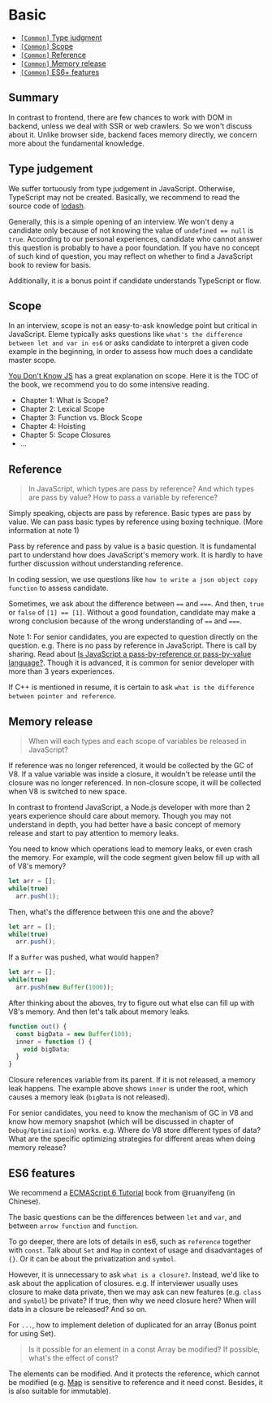 # Basic

* [`[Common]` Type judgment](/sections/en-us/common.md#Type-judgement)
* [`[Common]` Scope](/sections/en-us/common.md#Scope)
* [`[Common]` Reference](/sections/en-us/common.md#Reference)
* [`[Common]` Memory release](/sections/en-us/common.md#Memory-release)
* [`[Common]` ES6+ features](/sections/en-us/common.md#ES6-features)

## Summary

In contrast to frontend, there are few chances to work with DOM in backend, unless we deal with SSR or web crawlers. So we won't discuss about it. Unlike browser side, backend faces memory directly, we concern more about the fundamental knowledge.

## Type judgement

We suffer tortuously from type judgement in JavaScript. Otherwise, TypeScript may not be created. Basically, we recommend to read the source code of [lodash](https://github.com/lodash/lodash).

Generally, this is a simple opening of an interview. We won't deny a candidate only because of not knowing the value of `undefined == null` is `true`. According to our personal experiences, candidate who cannot answer this question is probably to have a poor foundation. If you have no concept of such kind of question, you may reflect on whether to find a JavaScript book to review for basis.

Additionally, it is a bonus point if candidate understands TypeScript or flow.

## Scope

In an interview, scope is not an easy-to-ask knowledge point but critical in JavaScript. Eleme typically asks questions like `what's the difference between let and var in es6` or asks candidate to interpret a given code example in the beginning, in order to assess how much does a candidate master scope.

[You Don't Know JS](https://github.com/getify/You-Dont-Know-JS) has a great explanation on scope. Here it is the TOC of the book, we recommend you to do some intensive reading.

* Chapter 1: What is Scope?
* Chapter 2: Lexical Scope
* Chapter 3: Function vs. Block Scope
* Chapter 4: Hoisting
* Chapter 5: Scope Closures
* ...

## Reference

> <a name="q-value"></a> In JavaScript, which types are pass by reference? And which types are pass by value? How to pass a variable by reference?

Simply speaking, objects are pass by reference. Basic types are pass by value. We can pass basic types by reference using boxing technique. (More information at note 1)

Pass by reference and pass by value is a basic question. It is fundamental part to understand how does JavaScript's memory work. It is hardly to have further discussion without understanding reference.

In coding session, we use questions like `how to write a json object copy function` to assess candidate.

Sometimes, we ask about the difference between `==` and `===`. And then, `true` or `false` of `[1] == [1]`. Without a good foundation, candidate may make a wrong conclusion because of the wrong understanding of `==` and `===`.

Note 1: For senior candidates, you are expected to question directly on the question. e.g. There is no pass by reference in JavaScript. There is call by sharing. Read about [Is JavaScript a pass-by-reference or pass-by-value language?](http://stackoverflow.com/questions/518000/is-javascript-a-pass-by-reference-or-pass-by-value-language). Though it is advanced, it is common for senior developer with more than 3 years experiences.

If C++ is mentioned in resume, it is certain to ask `what is the difference between pointer and reference`.

## Memory release

> <a name="q-mem"></a> When will each types and each scope of variables be released in JavaScript?

If reference was no longer referenced, it would be collected by the GC of V8. If a value variable was inside a closure, it wouldn't be release until the closure was no longer referenced. In non-closure scope, it will be collected when V8 is switched to new space.

In contrast to frontend JavaScript, a Node.js developer with more than 2 years experience should care about memory. Though you may not understand in depth, you had better have a basic concept of memory release and start to pay attention to memory leaks.

You need to know which operations lead to memory leaks, or even crash the memory. For example, will the code segment given below fill up with all of V8's memory?

```javaScript
let arr = [];
while(true)
  arr.push(1);
```

Then, what's the difference between this one and the above?

```javaScript
let arr = [];
while(true)
  arr.push();
```

If a `Buffer` was pushed, what would happen?

```javaScript
let arr = [];
while(true)
  arr.push(new Buffer(1000));
```

After thinking about the aboves, try to figure out what else can fill up with V8's memory. And then let's talk about memory leaks.

```javaScript
function out() {
  const bigData = new Buffer(100);
  inner = function () {
    void bigData;
  }
}
```

Closure references variable from its parent. If it is not released, a memory leak happens. The example above shows `inner` is under the root, which causes a memory leak (`bigData` is not released).

For senior candidates, you need to know the mechanism of GC in V8 and know how memory snapshot (which will be discussed in chapter of `Debug/Optimization`) works. e.g. Where do V8 store different types of data? What are the specific optimizing strategies for different areas when doing memory release?

## ES6 features

We recommend a [ECMAScript 6 Tutorial](http://es6.ruanyifeng.com/) book from @ruanyifeng (in Chinese).

The basic questions can be the differences between `let` and `var`, and between `arrow function` and `function`.

To go deeper, there are lots of details in es6, such as `reference` together with `const`. Talk about `Set` and `Map` in context of usage and disadvantages of `{}`. Or it can be about the privatization and `symbol`.

However, it is unnecessary to ask `what is a closure?`. Instead, we'd like to ask about the application of closures. e.g. If interviewer usually uses closure to make data private, then we may ask can new features (e.g. `class` and `symbol`) be private? If true, then why we need closure here? When will data in a closure be released? And so on.

For `...`, how to implement deletion of duplicated for an array (Bonus point for using Set).

> <a name="q-const"></a> Is it possible for an element in a const Array be modified? If possible, what's the effect of const?

The elements can be modified. And it protects the reference, which cannot be modified (e.g. [Map](https://developer.mozilla.org/en/docs/Web/JavaScript/Reference/Global_Objects/Map) is sensitive to reference and it need const. Besides, it is also suitable for immutable).